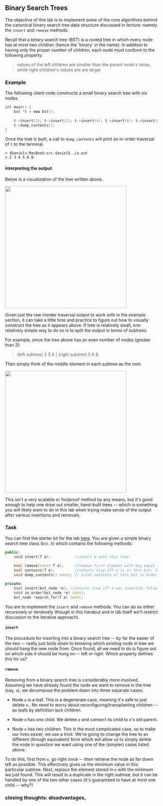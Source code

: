 ## Binary Search Trees

The objective of this lab is to implement some of the core algorithms behind the canonical 
binary search tree data structure discussed in lecture: namely the `insert` and `remove` 
methods.

Recall that a binary search tree (BST) is a rooted tree in which every node has at
most two children (hence the 'binary' in the name). In addition to having only the proper
number of children, each node must conform to the following property:

> values of the left children are smaller than the parent node's value, while right 
children's values are are larger

### Example

The following client code constructs a small binary search tree with six nodes

```c++
int main() {
	bst *t = new bst();
	
	t->insert(3); t->insert(2); t->insert(4); t->insert(6); t->insert(5); t->insert(8);
	t->dump_contents();
}
```

Once the tree is built, a call to `dump_contents` will print an in-order traversal of
`t` to the terminal.
```
> $Daniels-MacBook:src daniel$ ./a.out
> 2 3 4 5 6 8 
```

#### interpreting the output

Below is a visualization of the tree written above.

<img src="https://github.com/dtwelch/misc/blob/master/labs/212/figures/bst.png" width="400">

Given just the raw inorder traversal output to work with in the example section, it can 
take a little time and practice to figure out how to visually construct the tree as it 
appears above. If tree is relatively small, one relatively simple way to do so is to 
split the output in terms of subtrees. 

For example, since the tree above has an even number of nodes (greater than 2): 

>(left subtree) 2 3 4  |  	(right subtree) 5 6 8

Then simply think of the middle element in each subtree as the root:

<img src="https://github.com/dtwelch/misc/blob/master/labs/212/figures/split.png" width="400">

This isn't a very scalable or foolproof method by any means, but it's good enough to help
one draw out smaller, hand-built trees -- which is something you will likely want to do in
this lab when trying make sense of the output after various insertions and removals.

### Task

You can find the starter kit for the lab [here](https://github.com/dtwelch/misc/tree/master/labs/212/src).
You are given a simple binary search tree class (`bst.h`) which contains the following
methods:

```c++
public:
	void insert(T e);			//insert e into this tree 
	
	bool remove(const T e);		//remove first element with key equal to e
	bool contains(T e);			//returns true iff e is in this bst; false otherwise
	void dump_contents() const; // print contents of this bst in order

private:
	bool insert(bst_node *e); //returns true iff e was inserted; false otherwise
	void in_order(bst_node *e) const;
	bst_node *search_for(T e) const; 
```

You are to implement the `insert` and `remove` methods. You can do so either recursively 
or iteratively (though in this handout and in lab itself we'll restrict discussion to the 
iterative approach).

#### `insert`

The procedure for inserting into a binary search tree -- by far the easier of the two -- 
really just boils down to knowing which existing node in tree we should hang the new node 
from. Once found, all we need to do is figure out on which side it should be hung on --
left or right. Which property defines this for us?

#### `remove` 

Removing from a binary search tree is considerably more involved. Assuming we have already 
found the node we want to remove in the tree (say, `e`), we decompose the problem down 
into three separate cases:

 * Node `e` is a leaf. This is a degenerate case, meaning it's safe to just delete `e`.. 
 No need to worry about reconfiguring/transplanting children -- as leafs by definition 
 lack children.
 
 * Node `e` has one child. We delete `e` and connect its child to `e`'s old parent.
 
 * Node `e` has two children. This is the most complicated case, so to make our lives 
 easier, we use a trick: We're going to change the tree to an different 
 (though equivalent) form which will allow us to simply delete the 
 node in question we want using one of the (simpler) cases listed above. 
 
 To do this, first
 from `e`, go right once -- then retrieve the node as far down left as possible.
 This effectively gives us the  minimum value in this particular subtree. Next, replace 
 the element stored in `e` with the minimum we just found. This will result in a duplicate 
 in the right subtree, but it can be handled by one of the two other cases 
 (it's guaranteed to have at most one child -- why?)
 





### closing thoughts: disadvantages, 